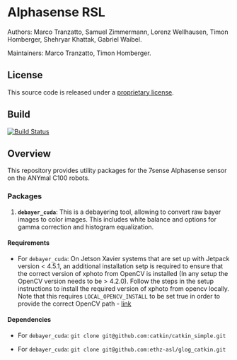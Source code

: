 # Alphasense RSL


Authors: Marco Tranzatto, Samuel Zimmermann, Lorenz Wellhausen, Timon Homberger, Shehryar Khattak, Gabriel Waibel.

Maintainers: Marco Tranzatto, Timon Homberger.

## License
This source code is released under a [proprietary license](LICENSE).

## Build

[![Build Status](https://ci.leggedrobotics.com/buildStatus/icon?job=bitbucket_leggedrobotics/alphasense_rsl/master)](https://ci.leggedrobotics.com/job/bitbucket_leggedrobotics/job/alphasense_rsl/job/master/)

## Overview

This repository provides utility packages for the 7sense Alphasense sensor on the ANYmal C100 robots.

### Packages

1. **`debayer_cuda`**: This is a debayering tool, allowing to convert raw bayer images to color images. This includes white balance and options for gamma correction and histogram equalization.

#### Requirements

* For `debayer_cuda`: On Jetson Xavier systems that are set up with Jetpack version < 4.5.1, an additional installation setp is required to ensure that the correct version of xphoto from OpenCV is installed (In any setup the OpenCV version needs to be > 4.2.0). Follow the steps in the setup instructions to install the required version of xphoto from opencv locally. Note that this requires `LOCAL_OPENCV_INSTALL` to be set true in order to provide the correct OpenCV path - [link](https://bitbucket.org/leggedrobotics/alphasense_rsl/src/master/utils/pc_setup_instructions/jetson/setup.md)

#### Dependencies

* For `debayer_cuda`: ``` git clone git@github.com:catkin/catkin_simple.git ```

* For `debayer_cuda`: ``` git clone git@github.com:ethz-asl/glog_catkin.git ```
